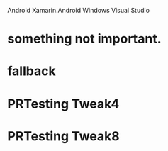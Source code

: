 Android
Xamarin.Android
Windows
Visual Studio




# something not important.

# fallback
# PRTesting Tweak4
# PRTesting Tweak8
